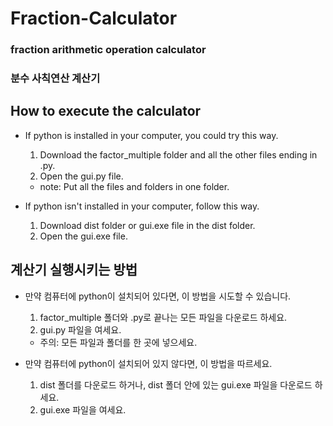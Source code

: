 # Fraction-Calculator

### fraction arithmetic operation calculator
### 분수 사칙연산 계산기

## How to execute the calculator
- If python is installed in your computer, you could try this way.
  1. Download the factor_multiple folder and all the other files ending in .py.
  2. Open the gui.py file.
  - note: Put all the files and folders in one folder.
  
- If python isn't installed in your computer, follow this way.
  1. Download dist folder or gui.exe file in the dist folder.
  2. Open the gui.exe file.

## 계산기 실행시키는 방법
- 만약 컴퓨터에 python이 설치되어 있다면, 이 방법을 시도할 수 있습니다.
  1. factor_multiple 폴더와 .py로 끝나는 모든 파일을 다운로드 하세요.
  2. gui.py 파일을 여세요.
  - 주의: 모든 파일과 폴더를 한 곳에 넣으세요.

- 만약 컴퓨터에 python이 설치되어 있지 않다면, 이 방법을 따르세요.
  1. dist 폴더를 다운로드 하거나, dist 폴더 안에 있는 gui.exe 파일을 다운로드 하세요.
  2. gui.exe 파일을 여세요.
